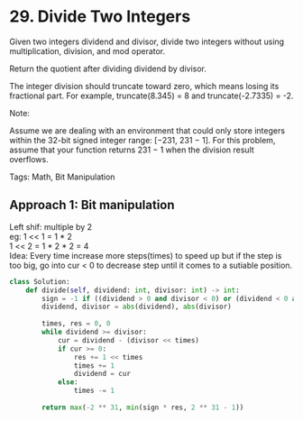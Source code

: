# 29. Divide Two Integers

Given two integers dividend and divisor, divide two integers without using multiplication, division, and mod operator.


Return the quotient after dividing dividend by divisor.


The integer division should truncate toward zero, which means losing its fractional part. For example, truncate(8.345) = 8 and truncate(-2.7335) = -2.


Note:


Assume we are dealing with an environment that could only store integers within the 32-bit signed integer range: [−231,  231 − 1]. For this problem, assume that your function returns 231 − 1 when the division result overflows.


Tags: Math, Bit Manipulation
## Approach 1: Bit manipulation
Left shif: multiple by 2 </br>
eg: 1 << 1 = 1 * 2 </br>
1 << 2 = 1 * 2 * 2 = 4 </br>
Idea: Every time increase more steps(times) to speed up but if the step is too big, go into cur < 0 to decrease step until it comes to a sutiable position.
```python
class Solution:
    def divide(self, dividend: int, divisor: int) -> int:
        sign = -1 if ((dividend > 0 and divisor < 0) or (dividend < 0 and divisor > 0)) else 1
        dividend, divisor = abs(dividend), abs(divisor)
        
        times, res = 0, 0
        while dividend >= divisor:
            cur = dividend - (divisor << times)
            if cur >= 0:
                res += 1 << times
                times += 1
                dividend = cur
            else:
                times -= 1
        
        return max(-2 ** 31, min(sign * res, 2 ** 31 - 1))
```
